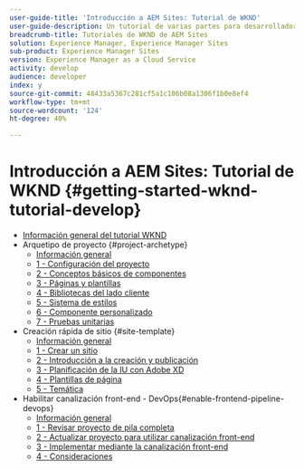 ```yaml
---
user-guide-title: 'Introducción a AEM Sites: Tutorial de WKND'
user-guide-description: Un tutorial de varias partes para desarrolladores que van a usar AEM por primera vez. Implementar un sitio AEM para una marca ficticia de ropa, WKND. Active la canalización front-end para acelerar el desarrollo hasta el ciclo de implementación.
breadcrumb-title: Tutoriales de WKND de AEM Sites
solution: Experience Manager, Experience Manager Sites
sub-product: Experience Manager Sites
version: Experience Manager as a Cloud Service
activity: develop
audience: developer
index: y
source-git-commit: 48433a5367c281cf5a1c106b08a1306f1b0e8ef4
workflow-type: tm+mt
source-wordcount: '124'
ht-degree: 40%

---
```



# Introducción a AEM Sites: Tutorial de WKND {#getting-started-wknd-tutorial-develop}

+ [Información general del tutorial WKND](overview.md)
+ Arquetipo de proyecto {#project-archetype}
   + [Información general](./project-archetype/overview.md)
   + [1 - Configuración del proyecto](./project-archetype/project-setup.md)
   + [2 - Conceptos básicos de componentes](./project-archetype/component-basics.md)
   + [3 - Páginas y plantillas](./project-archetype/pages-templates.md)
   + [4 - Bibliotecas del lado cliente](./project-archetype/client-side-libraries.md)
   + [5 - Sistema de estilos](./project-archetype/style-system.md)
   + [6 - Componente personalizado](./project-archetype/custom-component.md)
   + [7 - Pruebas unitarias](./project-archetype/unit-testing.md)
+ Creación rápida de sitio {#site-template}
   + [Información general](./site-template/overview.md)
   + [1 - Crear un sitio](./site-template/create-site.md)
   + [2 - Introducción a la creación y publicación](./site-template/author-content-publish.md)
   + [3 - Planificación de la IU con Adobe XD](./site-template/ui-planning-adobe-xd.md)
   + [4 - Plantillas de página](./site-template/page-templates.md)
   + [5 - Temática](./site-template/theming.md)
+ Habilitar canalización front-end - DevOps{#enable-frontend-pipeline-devops}
   + [Información general](./enable-frontend-pipeline/overview.md)
   + [1 - Revisar proyecto de pila completa](./enable-frontend-pipeline/review-uifrontend-module.md)
   + [2 - Actualizar proyecto para utilizar canalización front-end](./enable-frontend-pipeline/update-project.md)
   + [3 - Implementar mediante la canalización front-end](./enable-frontend-pipeline/create-frontend-pipeline.md)
   + [4 - Consideraciones](./enable-frontend-pipeline/considerations.md)

